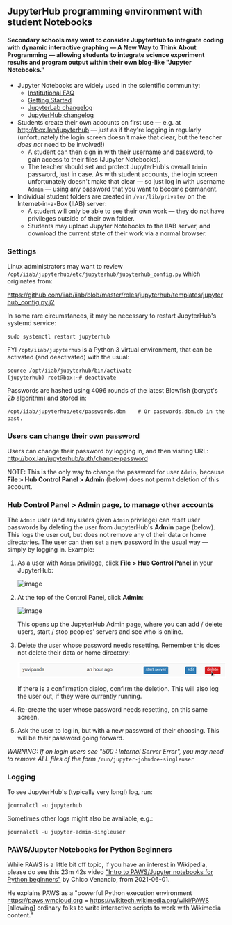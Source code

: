 ## JupyterHub programming environment with student Notebooks

#### Secondary schools may want to consider JupyterHub to integrate coding with dynamic interactive graphing — A New Way to Think About Programming — allowing students to integrate science experiment results and program output within their own blog-like "Jupyter Notebooks."

* Jupyter Notebooks are widely used in the scientific community:
  * [Institutional FAQ](https://jupyterhub.readthedocs.io/en/stable/getting-started/institutional-faq.html)
  * [Getting Started](https://jupyterhub.readthedocs.io/en/stable/getting-started/)
  * [JupyterLab changelog](https://github.com/jupyterlab/jupyterlab/releases)
  * [JupyterHub changelog](https://jupyterhub.readthedocs.io/en/stable/changelog.html#changelog)
* Students create their own accounts on first use — e.g. at http://box.lan/jupyterhub — just as if they're logging in regularly (unfortunately the login screen doesn't make that clear, but the teacher _does not_ need to be involved!)
  * A student can then sign in with their username and password, to gain access to their files (Jupyter Notebooks).
  * The teacher should set and protect JupyterHub's overall `Admin` password, just in case.  As with student accounts, the login screen unfortunately doesn't make that clear — so just log in with username `Admin` — using any password that you want to become permanent.
* Individual student folders are created in `/var/lib/private/` on the Internet-in-a-Box (IIAB) server:
  * A student will only be able to see their own work — they do not have privileges outside of their own folder.
  * Students may upload Jupyter Notebooks to the IIAB server, and download the current state of their work via a normal browser.

### Settings

Linux administrators may want to review `/opt/iiab/jupyterhub/etc/jupyterhub/jupyterhub_config.py` which originates from:

https://github.com/iiab/iiab/blob/master/roles/jupyterhub/templates/jupyterhub_config.py.j2

In some rare circumstances, it may be necessary to restart JupyterHub's systemd service:

```
sudo systemctl restart jupyterhub
```

FYI `/opt/iiab/jupyterhub` is a Python 3 virtual environment, that can be activated (and deactivated) with the usual:

```
source /opt/iiab/jupyterhub/bin/activate
(jupyterhub) root@box:~# deactivate
```

Passwords are hashed using 4096 rounds of the latest Blowfish (bcrypt's $2b$ algorithm) and stored in:

```
/opt/iiab/jupyterhub/etc/passwords.dbm    # Or passwords.dbm.db in the past.
```

### Users can change their own password

Users can change their password by logging in, and then visiting URL: http://box.lan/jupyterhub/auth/change-password

NOTE: This is the only way to change the password for user `Admin`, because **File > Hub Control Panel > Admin** (below) does not permit deletion of this account.

### Hub Control Panel > Admin page, to manage other accounts

The `Admin` user (and any users given `Admin` privilege) can reset user passwords by deleting the user from JupyterHub's **Admin** page (below).  This logs the user out, but does not remove any of their data or home directories.  The user can then set a new password in the usual way — simply by logging in.  Example:

1. As a user with `Admin` privilege, click **File > Hub Control Panel** in your JupyterHub:

   ![image](https://user-images.githubusercontent.com/2458907/217602766-ab6a9d3c-9f92-496e-a0e8-6c18a084e960.png)

2. At the top of the Control Panel, click **Admin**:

   ![image](https://user-images.githubusercontent.com/2458907/217602473-f4f9fd40-b4c1-45e1-88c5-54c6d4b604ff.png)

   This opens up the JupyterHub Admin page, where you can add / delete users, start / stop peoples’ servers and see who is online.

3. Delete the user whose password needs resetting.  Remember this does not delete their data or home directory:

   ![Delete user button for each user](delete-user.png)

   If there is a confirmation dialog, confirm the deletion.  This will also log the user out, if they were currently running.

4. Re-create the user whose password needs resetting, on this same screen.

5. Ask the user to log in, but with a new password of their choosing.  This will be their password going forward.

_WARNING: If on login users see "500 : Internal Server Error", you may need to remove ALL files of the form_ `/run/jupyter-johndoe-singleuser`

### Logging

To see JupyterHub's (typically very long!) log, run:

```
journalctl -u jupyterhub
```

Sometimes other logs might also be available, e.g.:

```
journalctl -u jupyter-admin-singleuser
```

### PAWS/Jupyter Notebooks for Python Beginners

While PAWS is a little bit off topic, if you have an interest in Wikipedia, please do see this 23m 42s video ["Intro to PAWS/Jupyter notebooks for Python beginners"](https://www.youtube.com/watch?v=AUZkioRI-aA&list=PLeoTcBlDanyNQXBqI1rVXUqUTSSiuSIXN&index=8) by Chico Venancio, from 2021-06-01.

He explains PAWS as a "powerful Python execution environment https://paws.wmcloud.org = https://wikitech.wikimedia.org/wiki/PAWS [allowing] ordinary folks to write interactive scripts to work with Wikimedia content."
